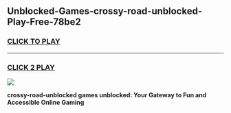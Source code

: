 
## Unblocked-Games-crossy-road-unblocked-Play-Free-78be2
<h3>
<a href="https://premium76.site?title=crossy-road-unblocked&ref=19M">CLICK TO PLAY</a></h3>
<hr>

<h3>
<a href="https://premium76.site?title=crossy-road-unblocked&ref=19M">CLICK 2 PLAY</a>
  
</h3>

<a href="https://premium76.site?title=crossy-road-unblocked&ref=19M"><img src="https://clearcache.store/games.png"></a>


**crossy-road-unblocked games unblocked: Your Gateway to Fun and Accessible Online Gaming**
